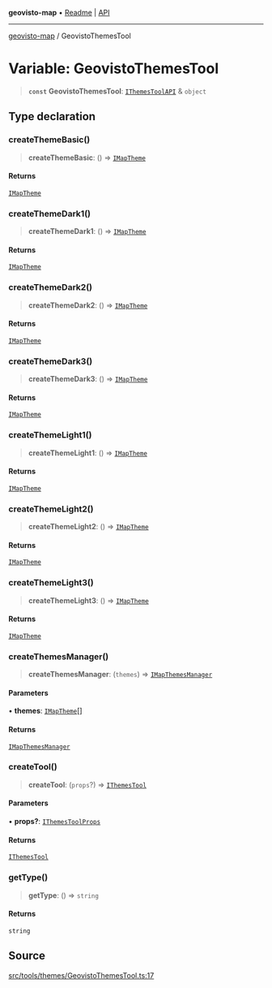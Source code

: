 **geovisto-map** • [Readme](../README.md) \| [API](../globals.md)

***

[geovisto-map](../README.md) / GeovistoThemesTool

# Variable: GeovistoThemesTool

> **`const`** **GeovistoThemesTool**: [`IThemesToolAPI`](../type-aliases/IThemesToolAPI.md) & `object`

## Type declaration

### createThemeBasic()

> **createThemeBasic**: () => [`IMapTheme`](../interfaces/IMapTheme.md)

#### Returns

[`IMapTheme`](../interfaces/IMapTheme.md)

### createThemeDark1()

> **createThemeDark1**: () => [`IMapTheme`](../interfaces/IMapTheme.md)

#### Returns

[`IMapTheme`](../interfaces/IMapTheme.md)

### createThemeDark2()

> **createThemeDark2**: () => [`IMapTheme`](../interfaces/IMapTheme.md)

#### Returns

[`IMapTheme`](../interfaces/IMapTheme.md)

### createThemeDark3()

> **createThemeDark3**: () => [`IMapTheme`](../interfaces/IMapTheme.md)

#### Returns

[`IMapTheme`](../interfaces/IMapTheme.md)

### createThemeLight1()

> **createThemeLight1**: () => [`IMapTheme`](../interfaces/IMapTheme.md)

#### Returns

[`IMapTheme`](../interfaces/IMapTheme.md)

### createThemeLight2()

> **createThemeLight2**: () => [`IMapTheme`](../interfaces/IMapTheme.md)

#### Returns

[`IMapTheme`](../interfaces/IMapTheme.md)

### createThemeLight3()

> **createThemeLight3**: () => [`IMapTheme`](../interfaces/IMapTheme.md)

#### Returns

[`IMapTheme`](../interfaces/IMapTheme.md)

### createThemesManager()

> **createThemesManager**: (`themes`) => [`IMapThemesManager`](../interfaces/IMapThemesManager.md)

#### Parameters

• **themes**: [`IMapTheme`](../interfaces/IMapTheme.md)[]

#### Returns

[`IMapThemesManager`](../interfaces/IMapThemesManager.md)

### createTool()

> **createTool**: (`props`?) => [`IThemesTool`](../interfaces/IThemesTool.md)

#### Parameters

• **props?**: [`IThemesToolProps`](../type-aliases/IThemesToolProps.md)

#### Returns

[`IThemesTool`](../interfaces/IThemesTool.md)

### getType()

> **getType**: () => `string`

#### Returns

`string`

## Source

[src/tools/themes/GeovistoThemesTool.ts:17](https://github.com/geovisto/geovisto-map/blob/e22d774889dbc28cc1ec62933ecf6bab6690f172/src/tools/themes/GeovistoThemesTool.ts#L17)
